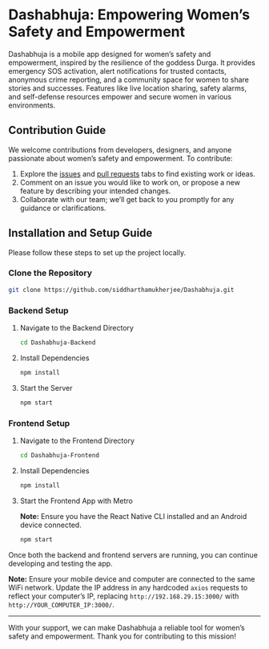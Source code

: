 # Dashabhuja: Empowering Women’s Safety and Empowerment

Dashabhuja is a mobile app designed for women’s safety and empowerment, inspired by the resilience of the goddess Durga. It provides emergency SOS activation, alert notifications for trusted contacts, anonymous crime reporting, and a community space for women to share stories and successes. Features like live location sharing, safety alarms, and self-defense resources empower and secure women in various environments.

## Contribution Guide

We welcome contributions from developers, designers, and anyone passionate about women’s safety and empowerment. To contribute:

1. Explore the [issues](https://github.com/siddharthamukherjee/Dashabhuja/issues) and [pull requests](https://github.com/siddharthamukherjee/Dashabhuja/pulls) tabs to find existing work or ideas.
2. Comment on an issue you would like to work on, or propose a new feature by describing your intended changes.
3. Collaborate with our team; we’ll get back to you promptly for any guidance or clarifications.

## Installation and Setup Guide

Please follow these steps to set up the project locally.

### Clone the Repository

```bash
git clone https://github.com/siddharthamukherjee/Dashabhuja.git
```

### Backend Setup

1. Navigate to the Backend Directory

    ```bash
    cd Dashabhuja-Backend
    ```

2. Install Dependencies

    ```bash
    npm install
    ```

3. Start the Server

    ```bash
    npm start
    ```

### Frontend Setup

1. Navigate to the Frontend Directory

    ```bash
    cd Dashabhuja-Frontend
    ```

2. Install Dependencies

    ```bash
    npm install
    ```

3. Start the Frontend App with Metro

    **Note:** Ensure you have the React Native CLI installed and an Android device connected.

    ```bash
    npm start
    ```

Once both the backend and frontend servers are running, you can continue developing and testing the app.

**Note:** Ensure your mobile device and computer are connected to the same WiFi network. Update the IP address in any hardcoded `axios` requests to reflect your computer’s IP, replacing `http://192.168.29.15:3000/` with `http://YOUR_COMPUTER_IP:3000/`.

---

With your support, we can make Dashabhuja a reliable tool for women’s safety and empowerment. Thank you for contributing to this mission!
